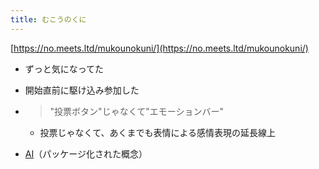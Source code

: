```yaml
---
title: むこうのくに
---
```


[https://no.meets.ltd/mukounokuni/](https://no.meets.ltd/mukounokuni/)

* ずっと気になってた

* 開始直前に駆け込み参加した

* 
   > 
   > "投票ボタン"じゃなくて"エモーションバー"
  
  * 投票じゃなくて、あくまでも表情による感情表現の延長線上
* [AI](AI.md)（パッケージ化された概念）
